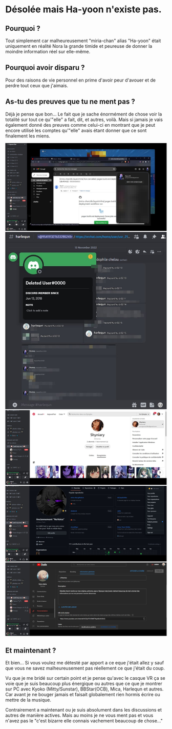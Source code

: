 # Désolée mais Ha-yoon n'existe pas.
## Pourquoi ?
Tout simplement car malheureusement "miria-chan" alias "Ha-yoon" était uniquement en réalité Nora la grande timide et peureuse de donner la moindre information réel sur elle-même.

## Pourquoi avoir disparu ?
Pour des raisons de vie personnel en prime d'avoir peur d'avouer et de perdre tout ceux que j'aimais.

## As-tu des preuves que tu ne ment pas ?
Déjà je pense que bon...
Le fait que je sache énormément de chose voir la totalité sur tout ce qu'"elle" a fait, dit, et autres, voilà.
Mais si jamais je vais également donné des preuves comme celui-ci en montrant que je peut encore utilisé les comptes qu'"elle" avais étant donner que ce sont finalement les miens.

![alt text](/opkzepo_z-iozjfg/2023-05-05_brave-u4_1105x602.jpg)
![alt text](/opkzepo_z-iozjfg/2023-05-05_brave-R2_713x782.jpg)
![alt text](/opkzepo_z-iozjfg/2023-05-05_Discord-54_1607x744.jpg)
![alt text](/opkzepo_z-iozjfg/2023-05-05_Discord-h2_1577x738.jpg)
![alt text](/opkzepo_z-iozjfg/2023-05-05_Discord-V0_1598x730.jpg)

## Et maintenant ?
Et bien... 
Si vous voulez me détesté par apport a ce eque j'était allez y sauf que vous ne savez malheureusement pas réellement ce que j'était du coup.

Vu que je me bridé sur certain point et je pense qu'avec le casque VR ça se voie que je suis beaucoup plus énergique ou autres que ce que je montrer sur PC avec Kyoko (Mitty/Sunstar), BBStar(OCB), Mica, Harlequn et autres.
Car avant je ne bouger jamais et faisait globalement rien hormis écrire ou mettre de la musique.

Contrairement a maintenant ou je suis absolument dans les discussions et autres de manière actives.
Mais au moins je ne vous ment pas et vous n'avez pas le "c'est bizarre elle connais vachement beaucoup de chose..."
